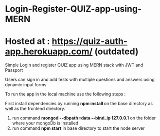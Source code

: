 # Login-Register-QUIZ-app-using-MERN

# Hosted at : https://quiz-auth-app.herokuapp.com/ (outdated)
Simple Login and register QUIZ app using MERN stack with JWT and Passport

Users can sign in and add tests with multiple questions and answers using dynamic input forms

To run the app in the local machine use the following steps :

First install dependencies by running <b>npm install </b> on the base directory as well as the frontend directory.

1. run command <b>mongod --dbpath=data --bind_ip 127.0.0.1</b> on the folder where your mongoDb is installed
2. run command <b>npm start</b> in base directory to start the node server
